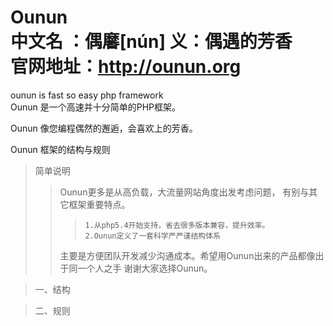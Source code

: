 Ounun <br /> 
中文名  ：偶黁[nún] 义：偶遇的芳香 <br /> 
官网地址：http://ounun.org<br />
=====

ounun is fast so easy php framework <br /> 
Ounun 是一个高速并十分简单的PHP框架。   <br /> 
   
Ounun 像您编程偶然的邂逅，会喜欢上的芳香。


Ounun 框架的结构与规则<br />
>简单说明<br /> 
>>	Ounun更多是从高负载，大流量网站角度出发考虑问题，
>>	有别与其它框架重要特点。
>>>		1.从php5.4开始支持，省去很多版本兼容，提升效率。
>>> 	2.Ounun定义了一套科学严严谨结构体系
>>  主要是方便团队开发减少沟通成本。希望用Ounun出来的产品都像出于同一个人之手
>>	谢谢大家选择Ounun。<br /> 


>一、结构<br /> 
	

>二、规则<br /> 